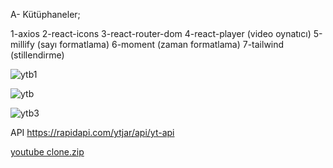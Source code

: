 
A- Kütüphaneler;


1-axios
2-react-icons
3-react-router-dom
4-react-player (video oynatıcı)
5-millify (sayı formatlama)
6-moment (zaman formatlama)
7-tailwind (stillendirme)


![ytb1](https://github.com/user-attachments/assets/e5cdf5ef-ef90-4a86-a508-dead14c3f32b)

![ytb](https://github.com/user-attachments/assets/2989b127-1235-400e-bac8-e6db8419b923)

![ytb3](https://github.com/user-attachments/assets/bce3dc43-7943-4c30-85a4-62d694053d0b)




API
https://rapidapi.com/ytjar/api/yt-api

[youtube clone.zip](https://github.com/user-attachments/files/16431371/youtube.clone.zip)



